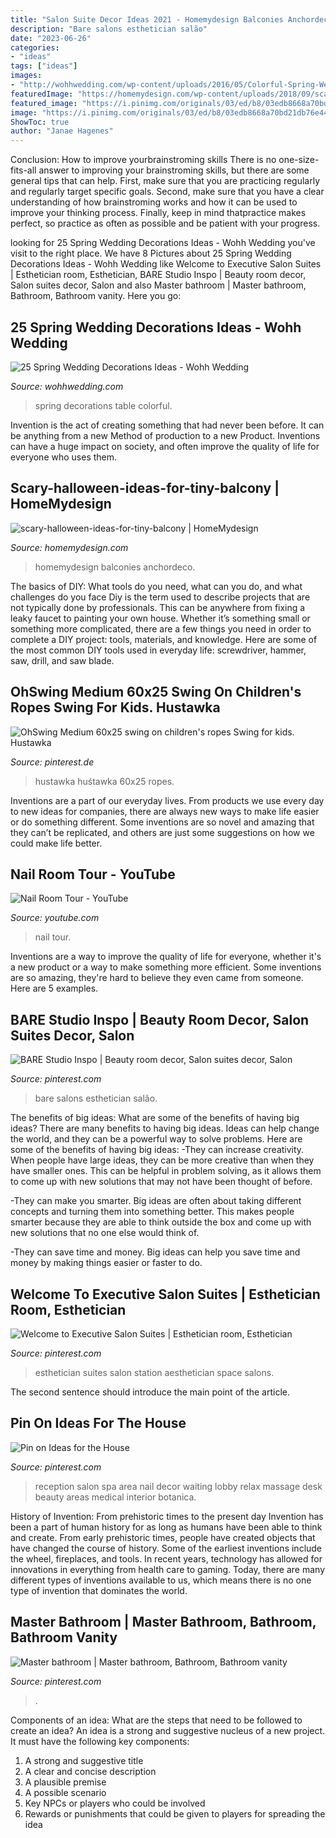 ```yaml
---
title: "Salon Suite Decor Ideas 2021 - Homemydesign Balconies Anchordeco"
description: "Bare salons esthetician salão"
date: "2023-06-26"
categories:
- "ideas"
tags: ["ideas"]
images:
- "http://wohhwedding.com/wp-content/uploads/2016/05/Colorful-Spring-Wedding-table-Decorations-Ideas.jpg"
featuredImage: "https://homemydesign.com/wp-content/uploads/2018/09/scary-halloween-ideas-for-tiny-balcony-300x300.jpg"
featured_image: "https://i.pinimg.com/originals/03/ed/b8/03edb8668a70bd21db76e44876298812.jpg"
image: "https://i.pinimg.com/originals/03/ed/b8/03edb8668a70bd21db76e44876298812.jpg"
ShowToc: true
author: "Janae Hagenes"
---
```



Conclusion: How to improve yourbrainstroming skills
There is no one-size-fits-all answer to improving your brainstroming skills, but there are some general tips that can help. First, make sure that you are practicing regularly and regularly target specific goals. Second, make sure that you have a clear understanding of how brainstroming works and how it can be used to improve your thinking process. Finally, keep in mind thatpractice makes perfect, so practice as often as possible and be patient with your progress.

	

		
looking for 25 Spring Wedding Decorations Ideas - Wohh Wedding you've visit to the right place. We have 8 Pictures about 25 Spring Wedding Decorations Ideas - Wohh Wedding like Welcome to Executive Salon Suites | Esthetician room, Esthetician, BARE Studio Inspo | Beauty room decor, Salon suites decor, Salon and also Master bathroom | Master bathroom, Bathroom, Bathroom vanity. Here you go:
		
    
## 25 Spring Wedding Decorations Ideas - Wohh Wedding

<img loading=lazy src="http://wohhwedding.com/wp-content/uploads/2016/05/Colorful-Spring-Wedding-table-Decorations-Ideas.jpg" onerror="this.onerror=null;this.src='https://tse1.mm.bing.net/th?id=OIP.H04zDWfyO4xV_1wmP937KAHaLG&amp;pid=15.1';" alt="25 Spring Wedding Decorations Ideas - Wohh Wedding">

_Source: wohhwedding.com_

>spring decorations table colorful. 

	

Invention is the act of creating something that had never been before. It can be anything from a new Method of production to a new Product. Inventions can have a huge impact on society, and often improve the quality of life for everyone who uses them.

    
## Scary-halloween-ideas-for-tiny-balcony | HomeMydesign

<img loading=lazy src="https://homemydesign.com/wp-content/uploads/2018/09/scary-halloween-ideas-for-tiny-balcony-300x300.jpg" onerror="this.onerror=null;this.src='https://tse3.mm.bing.net/th?id=OIP.JBe02sgNIiSc7q78dfMn3gAAAA&amp;pid=15.1';" alt="scary-halloween-ideas-for-tiny-balcony | HomeMydesign">

_Source: homemydesign.com_

>homemydesign balconies anchordeco. 

	

The basics of DIY: What tools do you need, what can you do, and what challenges do you face
Diy is the term used to describe projects that are not typically done by professionals. This can be anywhere from fixing a leaky faucet to painting your own house. Whether it’s something small or something more complicated, there are a few things you need in order to complete a DIY project: tools, materials, and knowledge. Here are some of the most common DIY tools used in everyday life: screwdriver, hammer, saw, drill, and saw blade.

    
## OhSwing Medium 60x25 Swing On Children&#039;s Ropes Swing For Kids. Hustawka

<img loading=lazy src="https://i.pinimg.com/originals/03/ed/b8/03edb8668a70bd21db76e44876298812.jpg" onerror="this.onerror=null;this.src='https://tse4.mm.bing.net/th?id=OIP.6NlfepNVPd-7tDa1t2WVWAHaLC&amp;pid=15.1';" alt="OhSwing Medium 60x25 swing on children&#039;s ropes Swing for kids. Hustawka">

_Source: pinterest.de_

>hustawka huśtawka 60x25 ropes. 

	

Inventions are a part of our everyday lives. From products we use every day to new ideas for companies, there are always new ways to make life easier or do something different. Some inventions are so novel and amazing that they can’t be replicated, and others are just some suggestions on how we could make life better.

    
## Nail Room Tour - YouTube

<img loading=lazy src="https://i.ytimg.com/vi/wXwSE-69vM8/maxresdefault.jpg" onerror="this.onerror=null;this.src='https://tse1.mm.bing.net/th?id=OIP._qLpxdZJuT2tUQZdikQWxgHaEK&amp;pid=15.1';" alt="Nail Room Tour - YouTube">

_Source: youtube.com_

>nail tour. 

	

Inventions are a way to improve the quality of life for everyone, whether it's a new product or a way to make something more efficient. Some inventions are so amazing, they're hard to believe they even came from someone. Here are 5 examples.

    
## BARE Studio Inspo | Beauty Room Decor, Salon Suites Decor, Salon

<img loading=lazy src="https://i.pinimg.com/736x/b9/8c/37/b98c376e390815d604a2974907dc75ee.jpg" onerror="this.onerror=null;this.src='https://tse4.mm.bing.net/th?id=OIP.NaXbFMHwxx6-XQf2PryaigHaHY&amp;pid=15.1';" alt="BARE Studio Inspo | Beauty room decor, Salon suites decor, Salon">

_Source: pinterest.com_

>bare salons esthetician salão. 

	

The benefits of big ideas: What are some of the benefits of having big ideas?
There are many benefits to having big ideas. Ideas can help change the world, and they can be a powerful way to solve problems. Here are some of the benefits of having big ideas: 
-They can increase creativity. When people have large ideas, they can be more creative than when they have smaller ones. This can be helpful in problem solving, as it allows them to come up with new solutions that may not have been thought of before. 

-They can make you smarter. Big ideas are often about taking different concepts and turning them into something better. This makes people smarter because they are able to think outside the box and come up with new solutions that no one else would think of. 

-They can save time and money. Big ideas can help you save time and money by making things easier or faster to do.

    
## Welcome To Executive Salon Suites | Esthetician Room, Esthetician

<img loading=lazy src="https://i.pinimg.com/736x/b1/af/90/b1af90f426381bffc9cfbe83fdea5363--esthetician-room-estheticians.jpg" onerror="this.onerror=null;this.src='https://tse2.mm.bing.net/th?id=OIP.QV0ILw6FR8oZubeczZZidQHaE7&amp;pid=15.1';" alt="Welcome to Executive Salon Suites | Esthetician room, Esthetician">

_Source: pinterest.com_

>esthetician suites salon station aesthetician space salons. 

	

The second sentence should introduce the main point of the article.

    
## Pin On Ideas For The House

<img loading=lazy src="https://i.pinimg.com/736x/bf/13/6c/bf136c69b094f56f9394d45cc3d1ec64--lobby-reception-reception-areas.jpg" onerror="this.onerror=null;this.src='https://tse1.mm.bing.net/th?id=OIP.aYFDcNnEBGbryumPqlgnTAHaHA&amp;pid=15.1';" alt="Pin on Ideas for the House">

_Source: pinterest.com_

>reception salon spa area nail decor waiting lobby relax massage desk beauty areas medical interior botanica. 

	

History of Invention: From prehistoric times to the present day
Invention has been a part of human history for as long as humans have been able to think and create. From early prehistoric times, people have created objects that have changed the course of history. Some of the earliest inventions include the wheel, fireplaces, and tools. In recent years, technology has allowed for innovations in everything from health care to gaming. Today, there are many different types of inventions available to us, which means there is no one type of invention that dominates the world.

    
## Master Bathroom | Master Bathroom, Bathroom, Bathroom Vanity

<img loading=lazy src="https://i.pinimg.com/736x/71/41/c1/7141c1dc8c15ec5d357aa0a175fcf411.jpg" onerror="this.onerror=null;this.src='https://tse4.mm.bing.net/th?id=OIP.k7ksFR9CVNGtV5jN3OvTCwHaE8&amp;pid=15.1';" alt="Master bathroom | Master bathroom, Bathroom, Bathroom vanity">

_Source: pinterest.com_

>. 

	

Components of an idea: What are the steps that need to be followed to create an idea?
An idea is a strong and suggestive nucleus of a new project. It must have the following key components:
1. A strong and suggestive title 
2. A clear and concise description 
3. A plausible premise 
4. A possible scenario 
5. Key NPCs or players who could be involved 
6. Rewards or punishments that could be given to players for spreading the idea 

